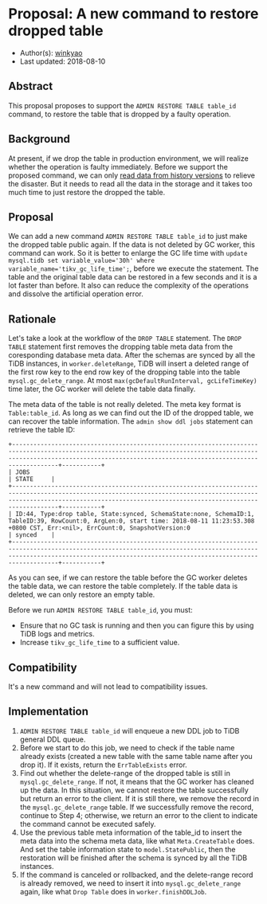 
# Proposal: A new command to restore dropped table 

- Author(s):    [winkyao](https://github.com/winkyao)
- Last updated:  2018-08-10

## Abstract

This proposal proposes to support the `ADMIN RESTORE TABLE table_id` command, to restore the table that is dropped by a faulty operation.

## Background

At present, if we drop the table in production environment, we will realize whether the operation is faulty immediately. Before we support the proposed command, we can only [read data from history versions](https://pingcap.com/docs/op-guide/history-read/) to relieve the disaster. But it needs to read all the data in the storage and it takes too much time to just restore the dropped the table.

## Proposal

We can add a new command `ADMIN RESTORE TABLE table_id` to just make the dropped table public again. If the data is not deleted by GC worker, this command can work. So it is better to enlarge the GC life time with `update mysql.tidb set variable_value='30h' where variable_name='tikv_gc_life_time';`, before we execute the statement. The table and the original table data can be restored in a few seconds and it is a lot faster than before. It also can reduce the complexity of the operations and dissolve the artificial operation error.

## Rationale

Let's take a look at the workflow of the `DROP TABLE` statement. The `DROP TABLE` statement first removes the dropping table meta data from the coresponding database meta data. After the schemas are synced by all the TiDB instances, in `worker.deleteRange`, TiDB will insert a deleted range of the first row key to the end row key of the dropping table into the table `mysql.gc_delete_range`. At most `max(gcDefaultRunInterval, gcLifeTimeKey)` time later, the GC worker will delete the table data finally. 

The meta data of the table is not really deleted. The meta key format is `Table:table_id`. As long as we can find out the ID of the dropped table, we can recover the table information. The `admin show ddl jobs` statement can retrieve the table ID:

```
+-------------------------------------------------------------------------------------------------------------------------------------------------------------------------------------------------------------------------------+-----------+
| JOBS                                                                                                                                                                                                                          | STATE     |
+-------------------------------------------------------------------------------------------------------------------------------------------------------------------------------------------------------------------------------+-----------+
| ID:44, Type:drop table, State:synced, SchemaState:none, SchemaID:1, TableID:39, RowCount:0, ArgLen:0, start time: 2018-08-11 11:23:53.308 +0800 CST, Err:<nil>, ErrCount:0, SnapshotVersion:0                                 | synced    |
+-------------------------------------------------------------------------------------------------------------------------------------------------------------------------------------------------------------------------------+-----------+
```

As you can see, if we can restore the table before the GC worker deletes the table data, we can restore the table completely. If the table data is deleted, we can only restore an empty table.

Before we run `ADMIN RESTORE TABLE table_id`, you must:
* Ensure that no GC task is running and then you can figure this by using TiDB logs and metrics.
* Increase `tikv_gc_life_time` to a sufficient value.

## Compatibility

It's a new command and will not lead to compatibility issues.

## Implementation

1. `ADMIN RESTORE TABLE table_id` will enqueue a new DDL job to TiDB general DDL queue.
2. Before we start to do this job, we need to check if the table name already exists (created a new table with the same table name after you drop it). If it exists, return the `ErrTableExists` error.
3. Find out whether the delete-range of the dropped table is still in `mysql.gc_delete_range`. If not, it means that the GC worker has cleaned up the data. In this situation, we cannot restore the table successfully but return an error to the client. If it is still there, we remove the record in the `mysql.gc_delete_range` table. If we successfully remove the record, continue to Step 4; otherwise, we return an error to the client to indicate the command cannot be executed safely.
4. Use the previous table meta information of the table_id to insert the meta data into the schema meta data, like what `Meta.CreateTable` does. And set the table information state to `model.StatePublic`, then the restoration will be finished after the schema is synced by all the TiDB instances.
5. If the command is canceled or rollbacked, and the delete-range record is already removed, we need to insert it into `mysql.gc_delete_range` again, like what `Drop Table` does in `worker.finishDDLJob`.
